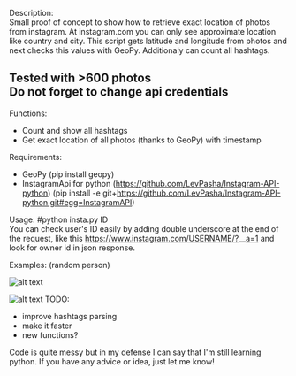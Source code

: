Description:<br>
Small proof of concept to show how to retrieve exact location of photos from instagram. At instagram.com you can only see approximate location like country and city. This script gets latitude and longitude from photos and next checks this values with GeoPy. Additionaly can count all hashtags.<br>
<h2>Tested with >600 photos<br>
Do not forget to change api credentials</h2>

Functions:
- Count and show all hashtags
- Get exact location of all photos (thanks to GeoPy) with timestamp 

Requirements:
- GeoPy (pip install geopy)
- InstagramApi for python (https://github.com/LevPasha/Instagram-API-python) (pip install -e git+https://github.com/LevPasha/Instagram-API-python.git#egg=InstagramAPI)

Usage:
#python insta.py ID<br>
You can check user's ID easily by adding double underscore at the end of the request, like this https://www.instagram.com/USERNAME/?__a=1 and look for owner id in json response.

Examples: (random person)

![alt text](http://i.imgur.com/2eOwovn.png)

![alt text](http://i.imgur.com/WTVkFPM.png)
TODO:
- improve hashtags parsing
- make it faster
- new functions?

Code is quite messy but in my defense I can say that I'm still learning python.
If you have any advice or idea, just let me know!
